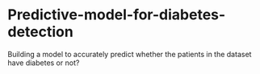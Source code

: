 # Predictive-model-for-diabetes-detection
Building a model to accurately predict whether the patients in the dataset have diabetes or not?

